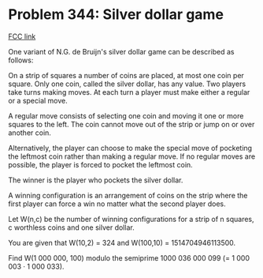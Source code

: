 # Problem 344: Silver dollar game

[FCC link](https://www.freecodecamp.org/learn/coding-interview-prep/project-euler/problem-344-silver-dollar-game)

One variant of N.G. de Bruijn's silver dollar game can be described as follows:

On a strip of squares a number of coins are placed, at most one coin per square.
Only one coin, called the silver dollar, has any value. Two players take turns
making moves. At each turn a player must make either a regular or a special
move.

A regular move consists of selecting one coin and moving it one or more squares
to the left. The coin cannot move out of the strip or jump on or over another
coin.

Alternatively, the player can choose to make the special move of pocketing the
leftmost coin rather than making a regular move. If no regular moves are
possible, the player is forced to pocket the leftmost coin.

The winner is the player who pockets the silver dollar.

A winning configuration is an arrangement of coins on the strip where the first
player can force a win no matter what the second player does.

Let W(n,c) be the number of winning configurations for a strip of n squares, c
worthless coins and one silver dollar.

You are given that W(10,2) = 324 and W(100,10) = 1514704946113500.

Find W(1 000 000, 100) modulo the semiprime 1000 036 000 099 (= 1 000 003 · 1
000 033).
